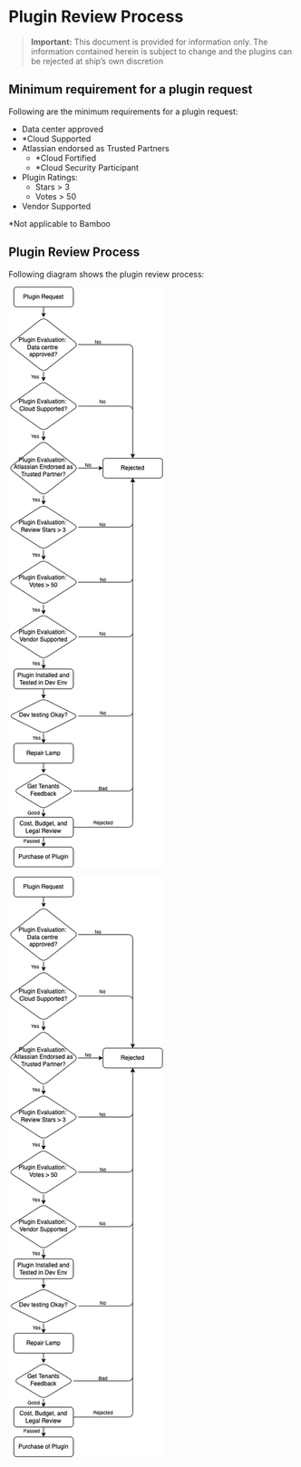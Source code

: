 # Plugin Review Process

>**Important:** This document is provided for information only. The information contained herein is subject to change and the plugins can be rejected at ship’s own discretion

## Minimum requirement for a plugin request

Following are the minimum requirements for a plugin request:
- Data center approved
- *Cloud Supported
- Atlassian endorsed as Trusted Partners
  - *Cloud Fortified
  - *Cloud Security Participant
- Plugin Ratings:
  - Stars > 3
  - Votes > 50
- Vendor Supported

*Not applicable to Bamboo

## Plugin Review Process

Following diagram shows the plugin review process:

![Plugin Review Process](plugin-review-process.png)

<kbd>![Plugin Review Process](plugin-review-process.png)</kbd>
